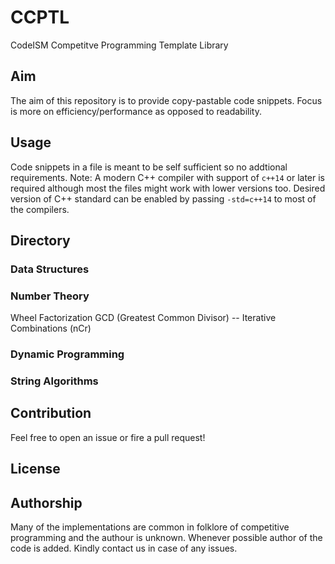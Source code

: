 # CCPTL
CodeISM Competitve Programming Template Library

## Aim
The aim of this repository is to provide copy-pastable code snippets. Focus is more on efficiency/performance as opposed to readability.

## Usage
Code snippets in a file is meant to be self sufficient so no addtional requirements.
Note: A modern C++ compiler with support of `c++14` or later is required although most the files might work with lower versions too. 
Desired version of C++ standard can be enabled by passing `-std=c++14` to most of the compilers.

## Directory
### Data Structures
### Number Theory
Wheel Factorization
GCD (Greatest Common Divisor) -- Iterative
Combinations (nCr)
### Dynamic Programming
### String Algorithms


## Contribution
Feel free to open an issue or fire a pull request!

## License

## Authorship
Many of the implementations are common in folklore of competitive programming and the authour is unknown. Whenever possible author of the code is added. Kindly contact us in case of any issues.

